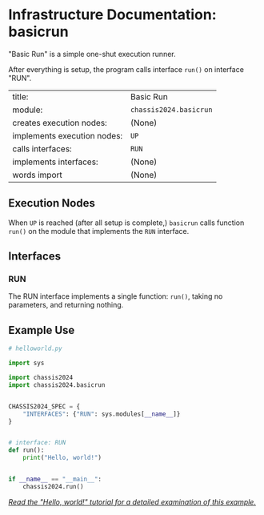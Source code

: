 
# Infrastructure Documentation: basicrun


"Basic Run" is a simple one-shut execution runner.

After everything is setup, the program calls interface ```run()``` on interface "RUN".

| | |
| :----- | :------------------------------------------ |
| title: | Basic Run |
| module: | ```chassis2024.basicrun``` |
| creates execution nodes: | (None) |
| implements execution nodes: | ```UP``` |
| calls interfaces: | ```RUN``` |
| implements interfaces: | (None) |
| words import | (None) |


## Execution Nodes

When ```UP``` is reached (after all setup is complete,) ```basicrun``` calls function ```run()``` on the module that implements the ```RUN``` interface.

## Interfaces

### RUN

The RUN interface implements a single function: ```run()```, taking no parameters, and returning nothing.


## Example Use

``` py
# helloworld.py

import sys

import chassis2024
import chassis2024.basicrun


CHASSIS2024_SPEC = {
    "INTERFACES": {"RUN": sys.modules[__name__]}
}


# interface: RUN
def run():
    print("Hello, world!")


if __name__ == "__main__":
    chassis2024.run()
```

_[Read the "Hello, world!" tutorial for a detailed examination of this example.](ex_10_helloworld.md)_